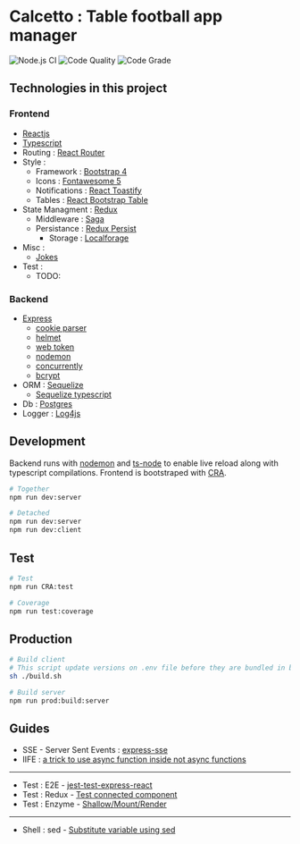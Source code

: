 
# Calcetto : Table football app manager

![Node.js CI](https://github.com/paolocattani/calcetto/workflows/Node.js%20CI/badge.svg?branch=develop&event=push)
![Code Quality](https://www.code-inspector.com/project/11107/score/svg)
![Code Grade](https://www.code-inspector.com/project/11107/status/svg)

## Technologies in this project
### Frontend
  - [Reactjs](https://reactjs.org/)
  - [Typescript](https://www.typescriptlang.org/)
  - Routing : [React Router](https://github.com/ReactTraining/react-router#readme)
  - Style :
    - Framework : [Bootstrap 4](https://getbootstrap.com/)
    - Icons : [Fontawesome 5](https://github.com/FortAwesome/react-fontawesome)
    - Notifications : [React Toastify](https://github.com/fkhadra/react-toastify#readme)
    - Tables : [React Bootstrap Table](https://github.com/react-bootstrap-table/react-bootstrap-table2#readme)
  - State Managment : [Redux]()
    - Middleware : [Saga](https://redux-saga.js.org/)
    - Persistance : [Redux Persist](https://github.com/rt2zz/redux-persist#readme)
      - Storage : [Localforage](https://github.com/localForage/localForage)
  - Misc :
    - [Jokes](https://sv443.net/jokeapi/v2/)
  - Test :
    - TODO:

### Backend
  - [Express](https://expressjs.com/)
    - [cookie parser](https://github.com/expressjs/cookie-parser#readme)
    - [helmet](https://helmetjs.github.io/)
    - [web token](https://github.com/auth0/node-jsonwebtoken#readme)
    - [nodemon](http://nodemon.io)
    - [concurrently](https://github.com/kimmobrunfeldt/concurrently#readme)
    - [bcrypt](https://github.com/kelektiv/node.bcrypt.js#readme)
  - ORM : [Sequelize](https://sequelize.org/)
    - [Sequelize typescript](https://github.com/RobinBuschmann/sequelize-typescript#readme)
  - Db : [Postgres](https://www.postgresql.org/)
  - Logger : [Log4js](https://log4js-node.github.io/log4js-node/)


## Development

  Backend runs with [nodemon](https://www.npmjs.com/package/nodemon) and [ts-node](https://www.npmjs.com/package/ts-node) to enable live reload along with typescript compilations.
  Frontend is bootstraped with [CRA](https://github.com/facebook/create-react-app).

  ```bash
  # Together
  npm run dev:server

  # Detached
  npm run dev:server
  npm run dev:client
  ```

## Test
  ```bash
  # Test
  npm run CRA:test

  # Coverage
  npm run test:coverage
  ```


## Production
  ```bash
  # Build client
  # This script update versions on .env file before they are bundled in build
  sh ./build.sh

  # Build server
  npm run prod:build:server
  ```



## Guides
  - SSE - Server Sent Events : [express-sse](https://www.npmjs.com/package/express-sse)
  - IIFE : [a trick to use async function inside not async functions](https://medium.com/javascript-in-plain-english/https-medium-com-javascript-in-plain-english-stop-feeling-iffy-about-using-an-iife-7b0292aba174)
  -----
  - Test : E2E - [jest-test-express-react](https://spin.atomicobject.com/2020/04/22/jest-test-express-react/)
  - Test : Redux - [Test connected component](https://www.robinwieruch.de/react-connected-component-test)
  - Test : Enzyme - [Shallow/Mount/Render](https://gist.github.com/fokusferit/e4558d384e4e9cab95d04e5f35d4f913#:~:text=Always%20begin%20with%20shallow,in%20lifecycle%20methods%2C%20use%20render)
  -----
  - Shell : sed - [Substitute variable using sed](https://zhu45.org/posts/2016/Dec/21/environment-variable-substitution-using-sed/)
